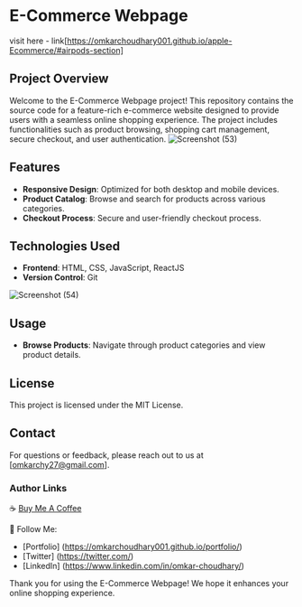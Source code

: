 # E-Commerce Webpage 
visit here - link[https://omkarchoudhary001.github.io/apple-Ecommerce/#airpods-section]

## Project Overview

Welcome to the E-Commerce Webpage project! This repository contains the source code for a feature-rich e-commerce website designed to provide users with a seamless online shopping experience. The project includes functionalities such as product browsing, shopping cart management, secure checkout, and user authentication.
![Screenshot (53)](https://github.com/omkarchoudhary001/apple-Ecommerce/assets/109873576/99eaa2d9-0af0-4f6f-b161-07bcf9136a36)

## Features

- **Responsive Design**: Optimized for both desktop and mobile devices.
- **Product Catalog**: Browse and search for products across various categories.
- **Checkout Process**: Secure and user-friendly checkout process.

## Technologies Used

- **Frontend**: HTML, CSS, JavaScript, ReactJS
- **Version Control**: Git

  
![Screenshot (54)](https://github.com/omkarchoudhary001/apple-Ecommerce/assets/109873576/69ac930b-7465-47b9-a811-764455a18d66)

## Usage

- **Browse Products**: Navigate through product categories and view product details.

## License

This project is licensed under the MIT License.

## Contact

For questions or feedback, please reach out to us at [omkarchy27@gmail.com].

### Author Links

☕ [Buy Me A Coffee](https://www.buymeacoffee.com/omkarchoudhary)

🚀 Follow Me:
- [Portfolio] (https://omkarchoudhary001.github.io/portfolio/)
- [Twitter] (https://twitter.com/)
- [LinkedIn] (https://www.linkedin.com/in/omkar-choudhary/)

Thank you for using the E-Commerce Webpage! We hope it enhances your online shopping experience.
